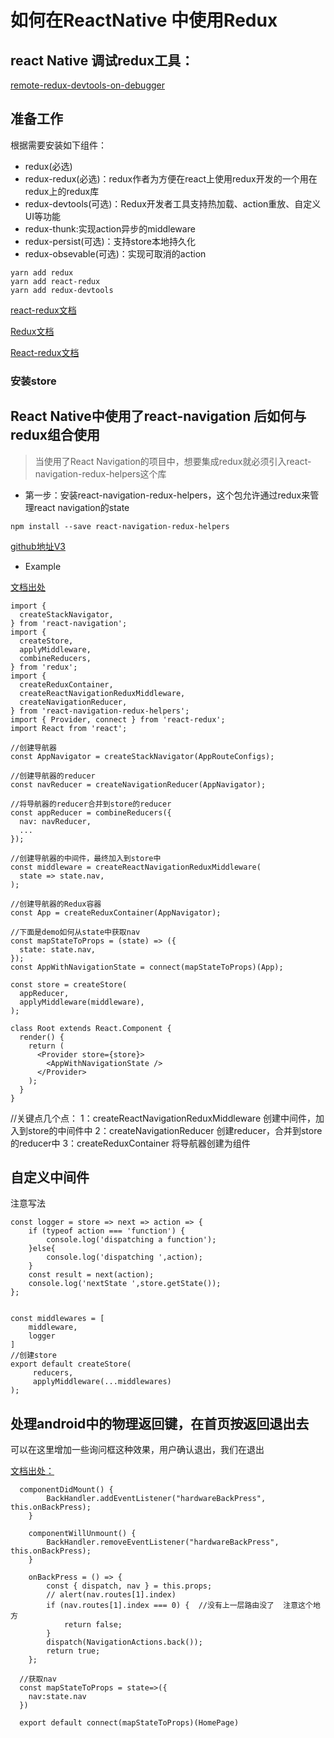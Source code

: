 # 如何在ReactNative 中使用Redux

## react Native 调试redux工具：
[remote-redux-devtools-on-debugger](https://github.com/jhen0409/remotedev-rn-debugger)


## 准备工作
根据需要安装如下组件：
* redux(必选)
* redux-redux(必选)：redux作者为方便在react上使用redux开发的一个用在redux上的redux库
* redux-devtools(可选)：Redux开发者工具支持热加载、action重放、自定义UI等功能
* redux-thunk:实现action异步的middleware
* redux-persist(可选)：支持store本地持久化
* redux-obsevable(可选)：实现可取消的action

```
yarn add redux
yarn add react-redux
yarn add redux-devtools
```

[react-redux文档](http://cn.redux.js.org/docs/react-redux/)

[Redux文档](https://redux-docs.netlify.com/)

[React-redux文档](https://react-redux.js.org/)

### 安装store



## React Native中使用了react-navigation 后如何与redux组合使用

>当使用了React Navigation的项目中，想要集成redux就必须引入react-navigation-redux-helpers这个库

* 第一步：安装react-navigation-redux-helpers，这个包允许通过redux来管理react navigation的state

```
npm install --save react-navigation-redux-helpers
```

[github地址V3](https://github.com/react-navigation/react-navigation-redux-helpers)

* Example

[文档出处](https://github.com/react-navigation/redux-helpers)

```
import {
  createStackNavigator,
} from 'react-navigation';
import {
  createStore,
  applyMiddleware,
  combineReducers,
} from 'redux';
import {
  createReduxContainer,
  createReactNavigationReduxMiddleware,
  createNavigationReducer,
} from 'react-navigation-redux-helpers';
import { Provider, connect } from 'react-redux';
import React from 'react';

//创建导航器
const AppNavigator = createStackNavigator(AppRouteConfigs);

//创建导航器的reducer
const navReducer = createNavigationReducer(AppNavigator);

//将导航器的reducer合并到store的reducer
const appReducer = combineReducers({
  nav: navReducer,
  ...
});

//创建导航器的中间件，最终加入到store中
const middleware = createReactNavigationReduxMiddleware(
  state => state.nav,
);

//创建导航器的Redux容器
const App = createReduxContainer(AppNavigator);

//下面是demo如何从state中获取nav
const mapStateToProps = (state) => ({
  state: state.nav,
});
const AppWithNavigationState = connect(mapStateToProps)(App);

const store = createStore(
  appReducer,
  applyMiddleware(middleware),
);

class Root extends React.Component {
  render() {
    return (
      <Provider store={store}>
        <AppWithNavigationState />
      </Provider>
    );
  }
}
```

//关键点几个点：
1：createReactNavigationReduxMiddleware 创建中间件，加入到store的中间件中
2：createNavigationReducer  创建reducer，合并到store的reducer中
3：createReduxContainer  将导航器创建为组件


## 自定义中间件

注意写法
```
const logger = store => next => action => {
	if (typeof action === 'function') {
		console.log('dispatching a function');
	}else{
		console.log('dispatching ',action);
	}
	const result = next(action);
	console.log('nextState ',store.getState());
};


const middlewares = [
	middleware,
	logger
]
//创建store
export default createStore(
	 reducers,
	 applyMiddleware(...middlewares)
);
```


## 处理android中的物理返回键，在首页按返回退出去

可以在这里增加一些询问框这种效果，用户确认退出，我们在退出

[文档出处：](https://github.com/react-navigation/redux-helpers)

```
  componentDidMount() {
		BackHandler.addEventListener("hardwareBackPress", this.onBackPress);
	}

	componentWillUnmount() {
		BackHandler.removeEventListener("hardwareBackPress", this.onBackPress);
	}

	onBackPress = () => {
		const { dispatch, nav } = this.props;
		// alert(nav.routes[1].index)
		if (nav.routes[1].index === 0) {  //没有上一层路由没了  注意这个地方
			return false;
		}
		dispatch(NavigationActions.back());
		return true;
	};

  //获取nav
  const mapStateToProps = state=>({
  	nav:state.nav
  })

  export default connect(mapStateToProps)(HomePage)
```
